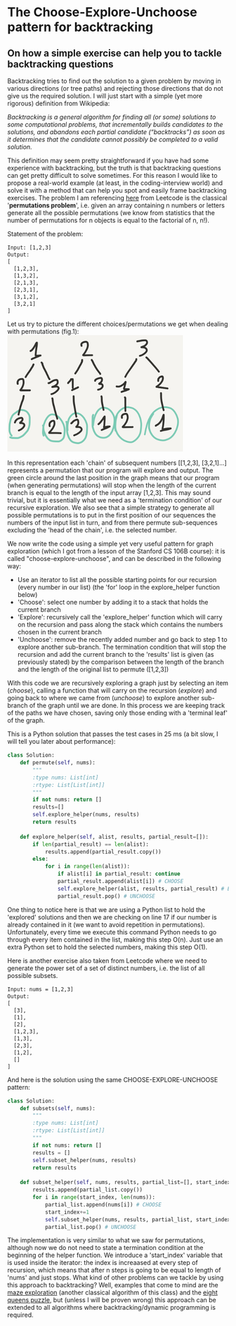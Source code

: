 # The Choose-Explore-Unchoose pattern for backtracking
## On how a simple exercise can help you to tackle backtracking questions

Backtracking tries to find out the solution to a given problem by moving in various directions (or tree paths) and rejecting those directions that do not give us the required solution.
I will just start with a simple (yet more rigorous) definition from Wikipedia:

*Backtracking is a general algorithm for finding all (or some) solutions to some computational problems, that incrementally builds candidates to the solutions, and abandons each partial candidate (“backtracks”) as soon as it determines that the candidate cannot possibly be completed to a valid solution.*

This definition may seem pretty straightforward if you have had some experience with backtracking, but the truth is that backtracking questions can get pretty difficult to solve sometimes.
For this reason I would like to propose a real-world example (at least, in the coding-interview world) and solve it with a method that can help you spot and easily frame backtracking exercises.
The problem I am referencing [here](https://leetcode.com/problems/permutations/description/) from Leetcode is the classical '**permutations problem**', i.e. given an array containing n numbers or letters generate all the possible permutations (we know from statistics that the number of permutations for n objects is equal to the factorial of n, n!).

Statement of the problem:
```
Input: [1,2,3]
Output:
[
  [1,2,3],
  [1,3,2],
  [2,1,3],
  [2,3,1],
  [3,1,2],
  [3,2,1]
]
```
Let us try to picture the different choices/permutations we get when dealing with permutations (fig.1):
<img src="dp_choose_explore/54692.jpg" alt="Image not found" width="400"/>

In this representation each 'chain' of subsequent numbers [[1,2,3], [3,2,1]...] represents a permutation that our program will explore and output. The green circle around the last position in the graph means that our program (when generating permutations) will stop when the length of the current branch is equal to the length of the input array [1,2,3]. This may sound trivial, but it is essentially what we need as a 'termination condition' of our recursive exploration.
We also see that a simple strategy to generate all possible permutations is to put in the first position of our sequences the numbers of the input list in turn, and from there permute sub-sequences excluding the 'head of the chain', i.e. the selected number.

We now write the code using a simple yet very useful pattern for graph exploration (which I got from a lesson of the Stanford CS 106B course): it is called "choose-explore-unchoose", and can be described in the following way:
- Use an iterator to list all the possible starting points for our recursion (every number in our list) (the 'for' loop in the explore_helper function below)
- 'Choose': select one number by adding it to a stack that holds the current branch 
- 'Explore': recursively call the 'explore_helper' function which will carry on the recursion and pass along the stack which contains the numbers chosen in the current branch
- 'Unchoose': remove the recently added number and go back to step 1 to explore another sub-branch.
The termination condition that will stop the recursion and add the current branch to the 'results' list is given (as previously stated) by the comparison between the length of the branch and the length of the original list to permute ([1,2,3])

With this code we are recursively exploring a graph just by selecting an item (*choose*), calling a function that will carry on the recursion (*explore*) and going back to where we came from (*unchoose*) to explore another sub-branch of the graph until we are done. In this process we are keeping track of the paths we have chosen, saving only those ending with a 'terminal leaf' of the graph.

This is a Python solution that passes the test cases in 25 ms (a bit slow, I will tell you later about performance):
```python
class Solution:
    def permute(self, nums):
        """
        :type nums: List[int]
        :rtype: List[List[int]]
        """
        if not nums: return []
        results=[]
        self.explore_helper(nums, results)
        return results
 
    def explore_helper(self, alist, results, partial_result=[]):
        if len(partial_result) == len(alist):
            results.append(partial_result.copy())
        else:
            for i in range(len(alist)):
                if alist[i] in partial_result: continue
                partial_result.append(alist[i]) # CHOOSE
                self.explore_helper(alist, results, partial_result) # EXPLORE
                partial_result.pop() # UNCHOOSE
```
One thing to notice here is that we are using a Python list to hold the 'explored' solutions and then we are checking on line 17 if our number is already contained in it (we want to avoid repetition in permutations). Unfortunately, every time we execute this command Python needs to go through every item contained in the list, making this step O(n). Just use an extra Python set to hold the selected numbers, making this step O(1).

Here is another exercise also taken from Leetcode where we need to generate the power set of a set of distinct numbers, i.e. the list of all possible subsets.
```
Input: nums = [1,2,3]
Output:
[
  [3],
  [1],
  [2],
  [1,2,3],
  [1,3],
  [2,3],
  [1,2],
  []
]
```
And here is the solution using the same CHOOSE-EXPLORE-UNCHOOSE pattern:
```python
class Solution:
    def subsets(self, nums):
        """
        :type nums: List[int]
        :rtype: List[List[int]]
        """
        if not nums: return []
        results = []
        self.subset_helper(nums, results)
        return results
        
    def subset_helper(self, nums, results, partial_list=[], start_index=0):
        results.append(partial_list.copy())
        for i in range(start_index, len(nums)):
            partial_list.append(nums[i]) # CHOOSE
            start_index+=1
            self.subset_helper(nums, results, partial_list, start_index) # EXPLORE
            partial_list.pop() # UNCHOOSE
```
The implementation is very similar to what we saw for permutations, although now we do not need to state a termination condition at the beginning of the helper function. We introduce a 'start_index' variable that is used inside the iterator: the index is increaased at every step of recursion, which means that after n steps is going to be equal to length of 'nums' and just stops. 
What kind of other problems can we tackle by using this approach to backtracking? Well, examples that come to mind are the [maze exploration](https://gist.github.com/shlomibabluki/4524141) (another classical algorithm of this class) and the [eight queens puzzle](https://en.wikipedia.org/wiki/Eight_queens_puzzle), but (unless I will be proven wrong) this approach can be extended to all algorithms where backtracking/dynamic programming is required.